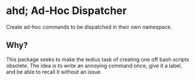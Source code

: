 # ahd; Ad-Hoc Dispatcher

Create ad-hoc commands to be dispatched in their own namespace.

## Why? 

This package seeks to make the tedius task of creating one off bash scripts obsolete. The idea is to write an annoying command once, give it a label, and be able to recall it without an issue.
